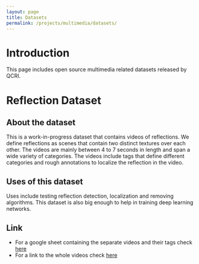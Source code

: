 ```yaml
---
layout: page
title: Datasets
permalink: /projects/multimedia/datasets/
---
```


# Introduction
This page includes open source multimedia related datasets released by QCRI.

# Reflection Dataset

## About the dataset
This is a work-in-progress dataset that contains videos of reflections. We define reflections as scenes that contain two distinct textures over each other. The videos are mainly between 4 to 7 seconds in length and span a wide variety of categories. The videos include tags that define different categories and rough annotations to localize the reflection in the video.

## Uses of this dataset
Uses include testing reflection detection, localization and removing algorithms. This dataset is also big enough to help in training deep learning networks.

## Link
- For a google sheet containing the separate videos and their tags check [here](https://docs.google.com/spreadsheets/d/1p-jHYvbh4AM6pu4S9KVjGg-roS7V-6Vy9L5zVw8H5Xs/edit?usp=sharing)
- For a link to the whole videos check [here](http://qcrids2015xs.tw.quickconnect.to/fbsharing/WfILt8BQ)
